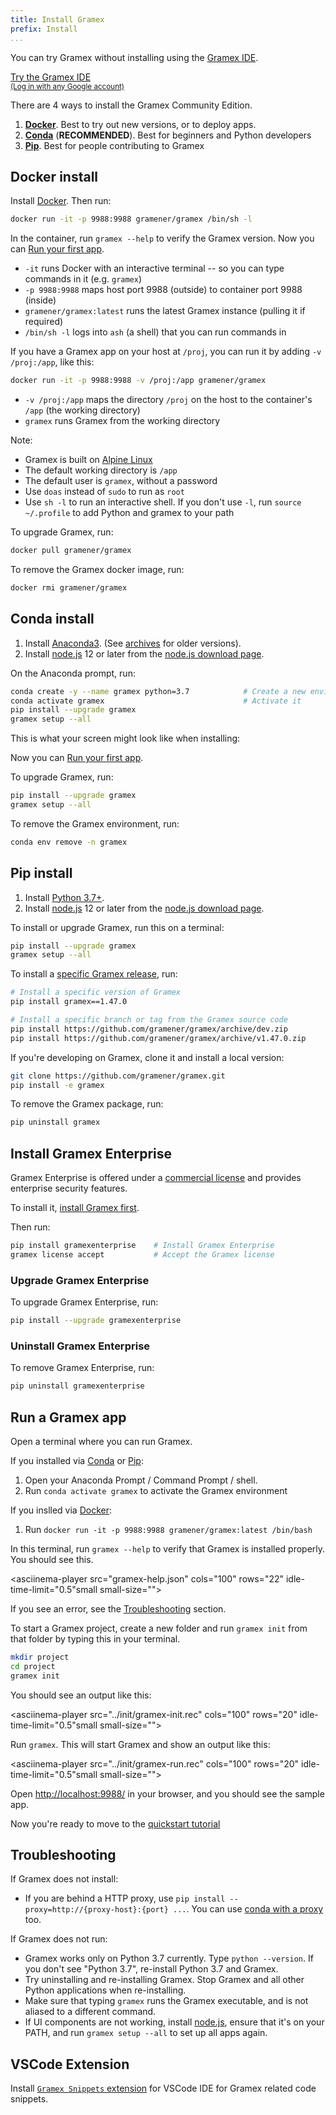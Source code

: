 ```yaml
---
title: Install Gramex
prefix: Install
...
```


<link rel="stylesheet" type="text/css" href="../node_modules/asciinema-player/resources/public/css/asciinema-player.css">

<!-- Don't include a [TOC] here -- it's confusing -->

You can try Gramex without installing using the [Gramex IDE](https://gramex.gramener.com/).

<a class="btn btn-large btn-primary" href="https://gramex.gramener.com/">
  Try the Gramex IDE
  <br><small>(Log in with any Google account)</small>
</a>

There are 4 ways to install the Gramex Community Edition.

1. [**Docker**](#docker-install). Best to try out new versions, or to deploy apps.
2. [**Conda**](#conda-install) (**RECOMMENDED**). Best for beginners and Python developers
3. [**Pip**](#pip-install). Best for people contributing to Gramex

## Docker install

Install [Docker](https://docs.docker.com/engine/install/). Then run:

```bash
docker run -it -p 9988:9988 gramener/gramex /bin/sh -l
```

In the container, run `gramex --help` to verify the Gramex version. Now you can [Run your first app](#run-a-gramex-app).

- `-it` runs Docker with an interactive terminal -- so you can type commands in it (e.g. `gramex`)
- `-p 9988:9988` maps host port 9988 (outside) to container port 9988 (inside)
- `gramener/gramex:latest` runs the latest Gramex instance (pulling it if required)
- `/bin/sh -l` logs into `ash` (a shell) that you can run commands in

<asciinema-player src="gramex-docker.json" cols="100" rows="20" idle-time-limit="0.5" font-size="small" loop="1"></asciinema-player>

If you have a Gramex app on your host at `/proj`, you can run it by adding `-v /proj:/app`, like this:

```bash
docker run -it -p 9988:9988 -v /proj:/app gramener/gramex
```

- `-v /proj:/app` maps the directory `/proj` on the host to the container's `/app` (the working directory)
- `gramex` runs Gramex from the working directory

Note:

- Gramex is built on [Alpine Linux](https://github.com/gramener/gramex/blob/master/pkg/docker-gramex-base/Dockerfile)
- The default working directory is `/app`
- The default user is `gramex`, without a password
- Use `doas` instead of `sudo` to run as `root`
- Use `sh -l` to run an interactive shell. If you don't use `-l`, run `source ~/.profile` to add Python and gramex to your path

To upgrade Gramex, run:

```bash
docker pull gramener/gramex
```

To remove the Gramex docker image, run:

```bash
docker rmi gramener/gramex
```

## Conda install

1. Install [Anaconda3][anaconda]. (See [archives](https://repo.anaconda.com/archive/) for older versions).
2. Install [node.js][nodejs] 12 or later from the [node.js download page][nodejs].

On the Anaconda prompt, run:

```bash
conda create -y --name gramex python=3.7            # Create a new environment
conda activate gramex                               # Activate it
pip install --upgrade gramex
gramex setup --all
```

This is what your screen might look like when installing:

<asciinema-player src="gramex-conda.json" cols="100" rows="20" idle-time-limit="0.5" font-size="small" small="1"></asciinema-player>

Now you can [Run your first app](#run-a-gramex-app).

To upgrade Gramex, run:

```bash
pip install --upgrade gramex
gramex setup --all
```

To remove the Gramex environment, run:

```bash
conda env remove -n gramex
```

## Pip install

1. Install [Python 3.7+](https://www.python.org/downloads/).
2. Install [node.js][nodejs] 12 or later from the [node.js download page][nodejs].

To install or upgrade Gramex, run this on a terminal:

```bash
pip install --upgrade gramex
gramex setup --all
```

<!--
`pip install --ignore-installed` was removed because of an
[Anaconda bug](https://github.com/pypa/pip/issues/2751#issuecomment-165390180) -
re-installing scandir fails on Windows.
-->

To install a [specific Gramex release](../release/), run:

```bash
# Install a specific version of Gramex
pip install gramex==1.47.0

# Install a specific branch or tag from the Gramex source code
pip install https://github.com/gramener/gramex/archive/dev.zip
pip install https://github.com/gramener/gramex/archive/v1.47.0.zip
```

If you're developing on Gramex, clone it and install a local version:

```bash
git clone https://github.com/gramener/gramex.git
pip install -e gramex
```

To remove the Gramex package, run:

```bash
pip uninstall gramex
```

## Install Gramex Enterprise

Gramex Enterprise is offered under a [commercial license](../license/) and
provides enterprise security features.

To install it, [install Gramex first](#conda-install).

Then run:

```bash
pip install gramexenterprise    # Install Gramex Enterprise
gramex license accept           # Accept the Gramex license
```

### Upgrade Gramex Enterprise

To upgrade Gramex Enterprise, run:

```bash
pip install --upgrade gramexenterprise
```

### Uninstall Gramex Enterprise

To remove Gramex Enterprise, run:

```bash
pip uninstall gramexenterprise
```

## Run a Gramex app

Open a terminal where you can run Gramex.

If you installed via [Conda](#conda-install) or [Pip](#pip-install):

1. Open your Anaconda Prompt / Command Prompt / shell.
2. Run `conda activate gramex` to activate the Gramex environment

If you inslled via [Docker](#docker-install):

1. Run `docker run -it -p 9988:9988 gramener/gramex:latest /bin/bash`

In this terminal, run `gramex --help` to verify that Gramex is installed properly. You should see this.

<asciinema-player src="gramex-help.json" cols="100" rows="22" idle-time-limit="0.5"small small-size=""></asciinema-player>

If you see an error, see the [Troubleshooting](#troubleshooting) section.

To start a Gramex project, create a new folder and run `gramex init` from that folder by typing this in your terminal.

```bash
mkdir project
cd project
gramex init
```

You should see an output like this:

<asciinema-player src="../init/gramex-init.rec" cols="100" rows="20" idle-time-limit="0.5"small small-size=""></asciinema-player>

Run `gramex`. This will start Gramex and show an output like this:

<asciinema-player src="../init/gramex-run.rec" cols="100" rows="20" idle-time-limit="0.5"small small-size=""></asciinema-player>

Open <http://localhost:9988/> in your browser, and you should see the sample app.

Now you're ready to move to the [quickstart tutorial](../tutorials/quickstart/)

## Troubleshooting

If Gramex does not install:

- If you are behind a HTTP proxy, use `pip install --proxy=http://{proxy-host}:{port} ...`.
  You can use [conda with a proxy][conda-proxy] too.

If Gramex does not run:

- Gramex works only on Python 3.7 currently. Type `python --version`. If you don't see "Python
  3.7", re-install Python 3.7 and Gramex.
- Try uninstalling and re-installing Gramex. Stop Gramex and all other Python applications when
  re-installing.
- Make sure that typing `gramex` runs the Gramex executable, and is not aliased to a different
  command.
- If UI components are not working, install [node.js][nodejs], ensure that it's on your PATH, and
  run `gramex setup --all` to set up all apps again.

## VSCode Extension

Install [`Gramex Snippets` extension](https://marketplace.visualstudio.com/items?itemName=gramener.gramexsnippets) for VSCode IDE for Gramex related code snippets.

<script src="../node_modules/asciinema-player/resources/public/js/asciinema-player.js"></script>

[anaconda]: https://repo.anaconda.com/archive/
[conda-proxy]: https://conda.io/docs/user-guide/configuration/use-winxp-with-proxy.html
[nodejs]: https://nodejs.org/en/download/
